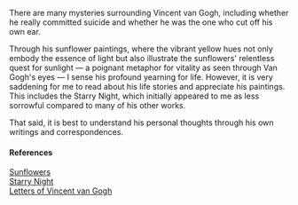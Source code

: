 There are many mysteries surrounding Vincent van Gogh, including whether he really committed suicide and whether he was the one who cut off his own ear.

Through his sunflower paintings, where the vibrant yellow hues not only embody the essence of light but also illustrate the sunflowers' relentless quest for sunlight — a poignant metaphor for vitality as seen through Van Gogh's eyes — I sense his profound yearning for life.
However, it is very saddening for me to read about his life stories and appreciate his paintings. This includes the Starry Night, which initially appeared to me as less sorrowful compared to many of his other works.

That said, it is best to understand his personal thoughts through his own writings and correspondences.

#### References
[Sunflowers](https://www.vincentvangogh.org/sunflowers.jsp)<br>
[Starry Night](https://www.vincentvangogh.org/starry-night.jsp)<br>
[Letters of Vincent van Gogh](https://www.vincentvangogh.org/van-gogh-letters.jsp)